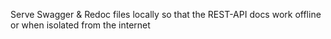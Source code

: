 Serve Swagger & Redoc files locally so that the REST-API docs work offline or when isolated from the internet

